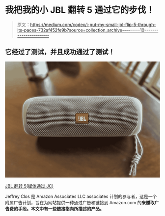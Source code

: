 # 我把我的小 JBL 翻转 5 通过它的步伐！

> 原文：<https://medium.com/codex/i-put-my-small-jbl-flip-5-through-its-paces-732af452fe9b?source=collection_archive---------10----------------------->

## 它经过了测试，并且成功通过了测试！

![](img/d5c7a10e493482202afb3873edd9c8ca.png)

[JBL 翻转 5(媒体通过 JC)](https://amzn.to/372qnCb)

Jeffrey Clos 是 Amazon Associates LLC associates 计划的参与者，这是一个附属广告计划，旨在为网站提供一种通过广告和链接到 Amazon.com 的[](http://amazon.com/)**来赚取广告费的手段。本文中有一些链接指向所描述的产品。**